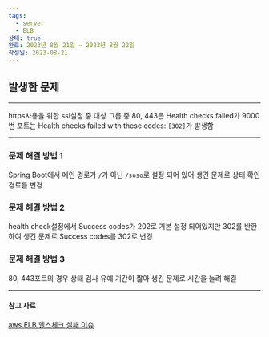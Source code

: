 ```yaml
---
tags:
  - server
  - ELB
상태: true
완료: 2023년 8월 21일 → 2023년 8월 22일
작성일: 2023-08-21
---
```

## 발생한 문제

---

https사용을 위한 ssl설정 중 대상 그룹 중 80, 443은 Health checks failed가 9000번 포트는 Health checks failed with these codes: `[302]`가 발생함

---
### 문제 해결 방법 1
Spring Boot에서 메인 경로가 `/`가 아닌 `/soso`로 설정 되어 있어 생긴 문제로 상태 확인 경로를 변경

### 문제 해결 방법 2
health check설정에서 Success codes가 202로 기본 설정 되어있지만 302를 반환하여 생긴 문제로 Success codes를 302로 변경

### 문제 해결 방법 3
80, 443포트의 경우 상태 검사 유예 기간이 짧아 생긴 문제로 시간을 늘려 해결

---
#### 참고 자료
[aws ELB 헬스체크 실패 이슈](https://velog.io/@suhongkim98/Task-failed-ELB-health-checks-in-target-group-arnawselasticloadbalancingap-northeast-2452444279327targetgroup)